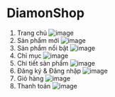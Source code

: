 # DiamonShop
1. Trang chủ
![image](https://user-images.githubusercontent.com/64189668/183253239-d593a27c-88c5-4bad-9913-445aa71978e4.png)
2. Sản phẩm mới
![image](https://user-images.githubusercontent.com/64189668/183253270-a2fb7b57-06bf-436b-86d0-e18a17119e22.png)
3. Sản phẩm nổi bật
![image](https://user-images.githubusercontent.com/64189668/183253293-cc40f8d6-9d91-4ea2-99f6-cf6c82418d15.png)
4. Chỉ mục
![image](https://user-images.githubusercontent.com/64189668/183253341-6f7f8653-a34a-4a2b-b9bc-1e15142b848d.png)
5. Chi tiết sản phẩm
![image](https://user-images.githubusercontent.com/64189668/183253356-46a7f697-732f-45d9-ada4-583292a350ed.png)
6. Đăng ký & Đăng nhập
![image](https://user-images.githubusercontent.com/64189668/183253408-2331bd96-5cee-4eef-8392-5619d6713591.png)
7. Giỏ hàng
![image](https://user-images.githubusercontent.com/64189668/183253427-143b6618-db88-4607-94b1-3240ad966ff3.png)
8. Thanh toán
![image](https://user-images.githubusercontent.com/64189668/183253443-4058d74a-16ab-4a45-ae2d-f3aa79fc133f.png)
